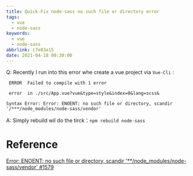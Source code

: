 ```yaml
---
title: Quick-Fix node-sass no such file or directory error
tags:
  - vue
  - node-sass
keywords:
  - vue
  - node-sass
abbrlink: c7e83e15
date: 2021-04-18 00:30:00
---
```


Q: Recently I run into this error whe create a vue project via `Vue-Cli` :

```shell
 ERROR  Failed to compile with 1 error                             

 error  in ./src/App.vue?vue&type=style&index=0&lang=scss&

Syntax Error: Error: ENOENT: no such file or directory, scandir '/***/node_modules/node-sass/vendor'
```

<!--more-->

A: Simply rebuild wil do the tirck：`npm rebuild node-sass`

# Reference

[Error: ENOENT: no such file or directory, scandir '**/node_modules/node-sass/vendor' #1579](https://github.com/sass/node-sass/issues/1579)